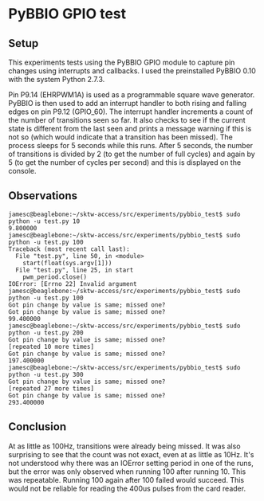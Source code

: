 PyBBIO GPIO test
===

Setup
---

This experiments tests using the PyBBIO GPIO module to capture pin changes using
interrupts and callbacks. I used the preinstalled PyBBIO 0.10 with the system
Python 2.7.3.

Pin P9.14 (EHRPWM1A) is used as a programmable square wave generator. PyBBIO is
then used to add an interrupt handler to both rising and falling edges on pin
P9.12 (GPIO_60). The interrupt handler increments a count of the number of transitions
seen so far. It also checks to see if the current state is different from the last seen
and prints a message warning if this is not so (which would indicate that a transition
has been missed). The process sleeps for 5 seconds while this runs. After 5 seconds,
the number of transitions is divided by 2 (to get the number of full cycles) and again
by 5 (to get the number of cycles per second) and this is displayed on the console.

Observations
---

````
jamesc@beaglebone:~/sktw-access/src/experiments/pybbio_test$ sudo python -u test.py 10 
9.800000
jamesc@beaglebone:~/sktw-access/src/experiments/pybbio_test$ sudo python -u test.py 100
Traceback (most recent call last):
  File "test.py", line 50, in <module>
    start(float(sys.argv[1]))
  File "test.py", line 25, in start
    pwm_period.close()
IOError: [Errno 22] Invalid argument
jamesc@beaglebone:~/sktw-access/src/experiments/pybbio_test$ sudo python -u test.py 100
Got pin change by value is same; missed one?
Got pin change by value is same; missed one?
99.400000
jamesc@beaglebone:~/sktw-access/src/experiments/pybbio_test$ sudo python -u test.py 200
Got pin change by value is same; missed one?
[repeated 10 more times]
Got pin change by value is same; missed one?
197.400000
jamesc@beaglebone:~/sktw-access/src/experiments/pybbio_test$ sudo python -u test.py 300
Got pin change by value is same; missed one?
[repeated 27 more times]
Got pin change by value is same; missed one?
293.400000
````

Conclusion
---

At as little as 100Hz, transitions were already being missed. It was also surprising to see
that the count was not exact, even at as little as 10Hz. It's not understood why there was
an IOError setting period in one of the runs, but the error was only observed when running
100 after running 10. This was repeatable. Running 100 again after 100 failed would succeed.
This would not be reliable for reading the 400us pulses from the card reader.
